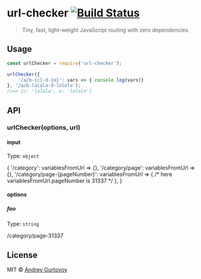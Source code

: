 # url-checker [![Build Status](https://travis-ci.org/jt3k/url-checker.svg?branch=master)](https://travis-ci.org/jt3k/url-checker)

> Tiny, fast, light-weight JavaScript routing with zero dependencies.


## Usage

```js
const urlChecker = require('url-checker');

urlChecker({
	'/a/b-{c}-d-{e}': vars => { console.log(vars)}
}, '/a/b-lalala-d-lololo');
//=> {c: 'lalala', e: 'lololo'}
```


## API

### urlChecker(options, url)

#### input

Type: `object`

{
	'/category': variablesFromUrl => {},
	'/category/page': variablesFromUrl => {},
	'/category/page-{pageNumber}': variablesFromUrl => { /* here variablesFromUrl.pageNumber is 31337 */ },
}

#### options

##### foo

Type: `string`

/category/page-31337


## License

MIT © [Andrey Gurtovoy](https://github.com/jt3k)
